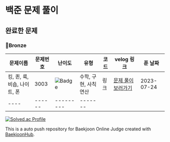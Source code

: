  백준 문제 풀이
=============

완료한 문제
------------

### 🥉Bronze

|문제이름|문제번호|난이도|유형|코드|velog 링크|푼 날짜|
|--------|--------|------|----|------|---------|-------|
|킹, 퀸, 룩, 비숍, 나이트, 폰|3003|![Badge]([https://d2gd6pc034wcta.cloudfront.net/tier/1.svg](https://camo.githubusercontent.com/6478d7b34aa85295df084cc743a4b86bb959ed4de57e116f5bb013b38af30b86/68747470733a2f2f7374617469632e736f6c7665642e61632f746965725f736d616c6c2f332e737667))|수학, 구현, 사칙연산|링크|[문제 풀이 보러가기](https://velog.io/@mingyo0125/%EB%B0%B1%EC%A4%80-3003-%ED%82%B9%ED%80%B8%EB%A3%A9%EB%B9%84%EC%88%8D%EB%82%98%EC%9D%B4%ED%8A%B8%ED%8F%B0)|2023-07-24|
|----|------|---------|-------|

[![Solved.ac Profile](http://mazassumnida.wtf/api/v2/generate_badge?boj=wjdalsry125)](https://solved.ac/wjdalsry125/)

This is a auto push repository for Baekjoon Online Judge created with [BaekjoonHub](https://github.com/BaekjoonHub/BaekjoonHub).
